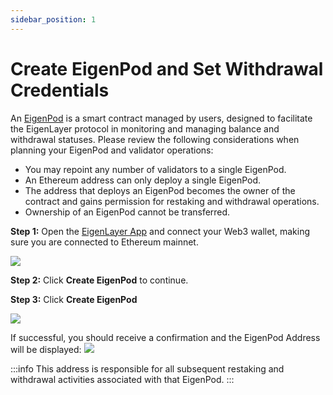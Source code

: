 ```yaml
---
sidebar_position: 1
---
```


# Create EigenPod and Set Withdrawal Credentials

An [EigenPod](https://github.com/Layr-Labs/eigenlayer-contracts/blob/master/docs/core/EigenPodManager.md) is a smart contract managed by users, designed to facilitate the EigenLayer protocol in monitoring and managing balance and withdrawal statuses. Please review the following considerations when planning your EigenPod and validator operations:

- You may repoint any number of validators to a single EigenPod.
- An Ethereum address can only deploy a single EigenPod.
- The address that deploys an EigenPod becomes the owner of the contract and gains permission for restaking and withdrawal operations.
- Ownership of an EigenPod cannot be transferred.

**Step 1:** Open the [EigenLayer App](https://app.eigenlayer.xyz/) and connect your Web3 wallet, making sure you are connected to Ethereum mainnet.

![](/img/restake-guides/native-create-pod1.png)

**Step 2:** Click **Create EigenPod** to continue.

**Step 3:** Click **Create EigenPod**

![](/img/restake-guides/native-create-pod2.png)

If successful, you should receive a confirmation and the EigenPod Address will be displayed:
![](/img/restake-guides/native-create-pod3.png)

:::info
This address is responsible for all subsequent restaking and withdrawal activities associated with that EigenPod.
:::

